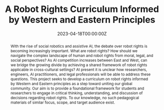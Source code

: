 ---
title: "A Robot Rights Curriculum Informed by Western and Eastern Principles"
authors:
- admin
date: "2023-04-18T00:00:00Z"
doi: ""

# Schedule page publish date (NOT publication's date).
publishDate: "2017-01-01T00:00:00Z"

# Publication type.
# Legend: 0 = Uncategorized; 1 = Conference paper; 2 = Journal article;
# 3 = Preprint / Working Paper; 4 = Report; 5 = Book; 6 = Book section;
# 7 = Thesis; 8 = Patent
publication_types: ["9"]

# Publication name and optional abbreviated publication name.
publication: "*MIT Social and Ethical Responsibilities of Computing Symposium*"
publication_short: "*MIT Social and Ethical Responsibilities of Computing Symposium*"

abstract: "With the rise of social robotics and assistive AI, the debate over robot rights is becoming increasingly important. What are robot rights? How should we navigate the complex landscape of human and robot rights from moral, legal, and social perspectives? As AI competition increases between East and West, can we bridge the growing divide by achieving a shared framework of robot rights applicable in cross-cultural settings? At present it is unclear how researchers, engineers, AI practitioners, and legal professionals will be able to address these questions. This project seeks to develop a curriculum on robot rights informed by Western and Eastern principles as a step toward uniting our global community. Our aim is to provide a foundational framework for students and researchers to engage in critical thinking, understanding, and discussion of decisions regarding robot rights. To our knowledge, no such pedagogical materials of similar focus, scope, and target audience exist."

# Summary. An optional shortened abstract.
summary: 'An undergraduate-level curriculum that cultivates understanding of the robot rights debate as informed by Western and Eastern principles, stepping toward filling existing gaps in knowledge and discourse and uniting the global community. Constructs and works through a foundational framework to engage students in critical thinking, understanding, and discussion of decisions regarding robot rights.'


#tags:
#- AI ethics
featured: false

# Optional external URL for project (replaces project detail page).
external_link: 'https://robotrights.webflow.io/'

links:
# - name: Abstract
  # text: test
  # url: http://example.org
- name: Access Curriculum
  url: https://robotrights.webflow.io/
url_pdf: ''
url_code: ''
url_dataset: ''
url_poster: 'https://drive.google.com/file/d/1jQ8qrvxfGt0xM6_IVPJQZcL8_Z5ibGdz/view?usp=sharing'
url_project: ''
url_slides: ''
url_source: ''
url_video: ''

# Featured image
# To use, add an image named `featured.jpg/png` to your page's folder. 
image:
  caption: ''
  focal_point: ""
  preview_only: false

# Associated Projects (optional).
#   Associate this publication with one or more of your projects.
#   Simply enter your project's folder or file name without extension.
#   E.g. `internal-project` references `content/project/internal-project/index.md`.
#   Otherwise, set `projects: []`.
#projects:
#- internal-project

# Slides (optional).
#   Associate this publication with Markdown slides.
#   Simply enter your slide deck's filename without extension.
#   E.g. `slides: "example"` references `content/slides/example/index.md`.
#   Otherwise, set `slides: ""`.
slides: ""
---